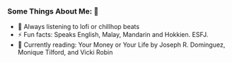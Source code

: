 ### Some Things About Me: 👋
<!--
- 🌱 Currently learning about Typescript and Tailwind
-->
- :musical_note: Always listening to lofi or chillhop beats
- :zap: Fun facts: Speaks English, Malay, Mandarin and Hokkien. ESFJ.
- :book: Currently reading: Your Money or Your Life by Joseph R. Dominguez, Monique Tilford, and Vicki Robin

